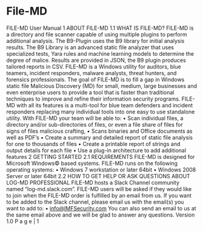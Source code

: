 # File-MD
FILE-MD User Manual
1 ABOUT FILE-MD
1.1 WHAT IS FILE-MD?
FILE-MD is a directory and file scanner capable of using multiple plugins to perform additional analysis.
The B9-Plugin uses the B9 library for initial analysis results. The B9 Library is an advanced static file
analyzer that uses specialized tests, Yara rules and machine learning models to determine the degree of
malice. Results are provided in JSON, the B9 plugin produces tailored reports in CSV. FILE-MD is a
Windows utility for auditors, blue teamers, incident responders, malware analysts, threat hunters, and
forensics professionals. The goal of FILE-MD is to fill a gap in Windows static file Malicious Discovery
(MD) for small, medium, large businesses and even enterprise users to provide a tool that is faster than
traditional techniques to improve and refine their information security programs.
FILE-MD with all its features is a multi-tool for blue team defenders and incident responders replacing
many individual tools into one easy to use standalone utility.
With FILE-MD your team will be able to:
• Scan individual files, a directory and/or sub-directories of files, or even a file share of files for
signs of files malicious crafting,
• Scans binaries and Office documents as well as PDF’s
• Create a summary and detailed report of static file analysis for one to thousands of files
• Create a printable report of strings and output details for each file
• Use a plug-in architecture to add additional features
2 GETTING STARTED
2.1 REQUIREMENTS
FILE-MD is designed for Microsoft Windows© based systems. FILE-MD runs on the following operating
systems:
• Windows 7 workstation or later 64bit
• Windows 2008 Server or later 64bit
2.2 HOW TO GET HELP OR ASK QUESTIONS ABOUT LOG-MD PROFESSIONAL
FILE-MD hosts a Slack Channel community named “log-md.slack.com”. FILE-MD users will be asked if
they would like to join when the FILE-MD order is fulfilled by an email from us. If you want to be added
to the Slack channel, please email us with the email(s) you want to add to:
• info@IMFSecurity.com
You can also send an email to us at the same email above and we will be glad to answer any questions.
Version 1.0 P a g e | 1